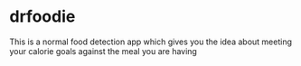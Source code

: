 # drfoodie
This is a normal food detection app which gives you the idea about meeting your calorie goals against the meal you are having
